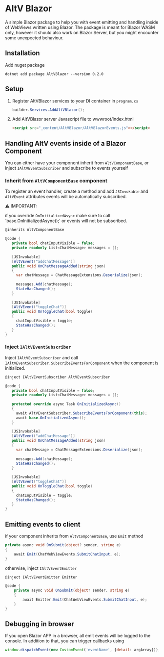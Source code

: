 # AltV Blazor

A simple Blazor package to help you with event emitting and handling inside of WebViews written using Blazor.
The package is meant for Blazor WASM only, however it should also work on Blazor Server,
but you might encounter some unexpected behaviour.

## Installation
Add nuget package
```shell
dotnet add package AltVBlazor --version 0.2.0
```
## Setup
1. Register AltVBlazor services to your DI container in `program.cs`
   ```csharp
   builder.Services.AddAltVBlazor();
   ```
2. Add AltVBlazor server Javascript file to wwwroot/index.html
    ```html
    <script src="_content/AltVBlazor/AltVBlazorEvents.js"></script>
    ```
## Handling AltV events inside of a Blazor Component
You can either have your component inherit from `AltVComponentBase`, or inject `IAltVEventSubscriber`
and subscribe to events yourself

### Inherit from `AltVComponentBase` component
To register an event handler, create a method and add `JSInvokable` and `AltVEvent` attributes
events will be automatically subscribed.

⚠️ IMPORTANT:

if you override `OnInitializedAsync` make sure to call `base.OnInitializedAsync();' or events will not be subscribed.
```csharp
@inherits AltVComponentBase

@code {
   private bool chatInputVisible = false;
   private readonly List<ChatMessage> messages = [];
   
   [JSInvokable]
   [AltVEvent("addChatMessage")]
   public void OnChatMessageAdded(string json)
   {
     var chatMessage = ChatMessageExtensions.Deserialize(json);
     
     messages.Add(chatMessage);
     StateHasChanged();
   }
   
   [JSInvokable]
   [AltVEvent("toggleChat")]
   public void OnToggleChat(bool toggle)
   {
     chatInputVisible = toggle;
     StateHasChanged();
   }
}
```
### Inject `IAltVEventSubscriber`
Inject `IAltVEventSubscriber` and call `IAltVEventSubscriber.SubscribeEventsForComponent` when the component is initialized.
```csharp
@inject IAltVEventSubscriber AltVEventSubscriber

@code {
   private bool chatInputVisible = false;
   private readonly List<ChatMessage> messages = [];
    
   protected override async Task OnInitializedAsync()
   {
     await AltVEventSubscriber.SubscribeEventsForComponent(this);
     await base.OnInitializedAsync();
   }
   
   [JSInvokable]
   [AltVEvent("addChatMessage")]
   public void OnChatMessageAdded(string json)
   {
     var chatMessage = ChatMessageExtensions.Deserialize(json);
     
     messages.Add(chatMessage);
     StateHasChanged();
   }
   
   [JSInvokable]
   [AltVEvent("toggleChat")]
   public void OnToggleChat(bool toggle)
   {
     chatInputVisible = toggle;
     StateHasChanged();
   }
}
```
## Emitting events to client
if your component inherits from `AltVComponentBase`, use `Emit` method
```csharp
private async void OnSubmit(object? sender, string e)
{
    await Emit(ChatWebViewEvents.SubmitChatInput, e);
}
```
otherwise, inject `IAltVEventEmitter`
```csharp
@inject IAltVEventEmitter Emitter

@code {
    private async void OnSubmit(object? sender, string e)
    {
        await Emitter.Emit(ChatWebViewEvents.SubmitChatInput, e);
    }
}
```

## Debugging in browser
If you open Blazor APP in a browser, all emit events will be logged to the console.
In addition to that, you can trigger callbacks using
```javascript
window.dispatchEvent(new CustomEvent('eventName', {detail: argArray}));
```




